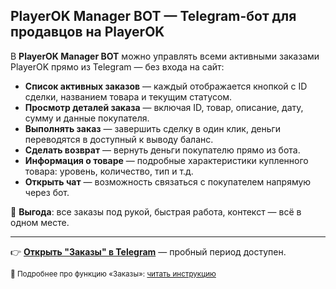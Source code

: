 ## PlayerOK Manager BOT — Telegram-бот для продавцов на PlayerOK

В **PlayerOK Manager BOT** можно управлять всеми активными заказами PlayerOK прямо из Telegram — без входа на сайт:

- **Список активных заказов** — каждый отображается кнопкой с ID сделки, названием товара и текущим статусом.  
- **Просмотр деталей заказа** — включая ID, товар, описание, дату, сумму и данные покупателя.  
- **Выполнять заказ** — завершить сделку в один клик, деньги переводятся в доступный к выводу баланс.  
- **Сделать возврат** — вернуть деньги покупателю прямо из бота.  
- **Информация о товаре** — подробные характеристики купленного товара: уровень, количество, тип и т.д.  
- **Открыть чат** — возможность связаться с покупателем напрямую через бот.

💎 **Выгода**: все заказы под рукой, быстрая работа, контекст — всё в одном месте.

---

👉 [**Открыть "Заказы" в Telegram**](https://t.me/PlayerOKManager_bot?start=github_orders) — пробный период доступен.  

<sub>📖 Подробнее про функцию «Заказы»: [читать инструкцию](https://telegra.ph/Zakazy-08-10-2)</sub>
